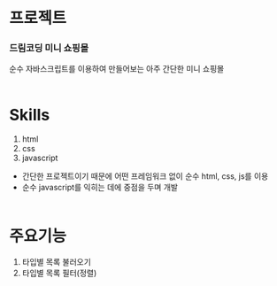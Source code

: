 # 프로젝트<br>

### 드림코딩 미니 쇼핑몰<br>

순수 자바스크립트를 이용하여 만들어보는 아주 간단한 미니 쇼핑몰
<br><br>

# Skills

1. html
2. css
3. javascript

- 간단한 프로젝트이기 때문에 어떤 프레임워크 없이 순수 html, css, js를 이용<br>
- 순수 javascript를 익히는 데에 중점을 두며 개발
  <br><br>

# 주요기능

1. 타입별 목록 불러오기
2. 타입별 목록 필터(정렬)
